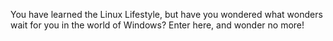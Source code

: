 You have learned the Linux Lifestyle, but have you wondered what wonders wait for you in the world of Windows?
Enter here, and wonder no more!
